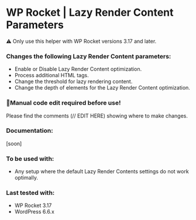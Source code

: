# WP Rocket | Lazy Render Content Parameters

⚠ Only use this helper with WP Rocket versions 3.17 and later.


### Changes the following Lazy Render Content parameters:
- Enable or Disable Lazy Render Content optimization.
- Process additional HTML tags.
- Change the threshold for lazy rendering content. 
- Change the depth of elements for the Lazy Render Content optimization.


### 📝Manual code edit required before use!
Please find the comments (// EDIT HERE) showing where to make changes.

### Documentation:
[soon]

### To be used with:
* Any setup where the default Lazy Render Contents settings do not work optimally.


### Last tested with:
* WP Rocket 3.17
* WordPress 6.6.x